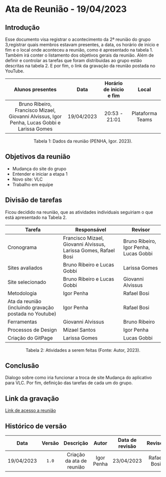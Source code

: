 # Ata de Reunião - 19/04/2023

## Introdução

Esse documento visa registrar o acontecimento da 2ª reunião do grupo 3,registrar quais membros estavam presentes, a data, os horário de inicio e fim e o local onde aconteceu a reunião, como é apresentado na tabela 1. Também irá conter o listamento dos objetivos gerais da reunião. Além de definir e controlar as tarefas que foram distribuidas ao grupo estão descritas na tabela 2. E por fim, o link da gravação da reunião postada no YouTube.


| Alunos presentes | Data | Horário de inicio e fim | Local |
| :-----------: | :--------: | :------------: | :--------------: |
| Bruno Ribeiro, Francisco Mizael, Giovanni Alvissus, Igor Penha, Lucas Gobbi e Larissa Gomes  | 19/04/2023 | 20:53 - 21:01 | Plataforma Teams |

<div style="text-align: center">
<p> Tabela 1: Dados da reunião (PENHA, Igor. 2023). </p>
</div>


## Objetivos da reunião

- Mudança do site do grupo
- Entender e iniciar a etapa 1
- Novo site: VLC
- Trabalho em equipe


## Divisão de tarefas

Ficou decidido na reunião, que as atividades individuais seguiriam o que está apresentado na Tabela 2.

| Tarefa | Responsável | Revisor |
| ------ | ----------- | ------- |
| Cronograma | Francisco Mizael, Giovanni Alvissus, Larissa Gomes, Rafael Bosi| Bruno Ribeiro, Igor Penha, Lucas Gobbi |
| Sites avaliados | Bruno Ribeiro e Lucas Gobbi | Larissa Gomes |
| Site selecionado | Bruno Ribeiro e Lucas Gobbi | Giovanni Alvissus |
| Metodologia | Igor Penha | Rafael Bosi |
| Ata da reunião (incluindo gravação postada no Youtube) | Igor Penha | Rafael Bosi |
| Ferramentas | Giovanni Alvissus | Bruno Ribeiro |
| Processos de Design | Mizael Santos | Igor Penha |
| Criação do GitPage | Larissa Gomes | Lucas Gobbi |


<div style="text-align: center">
<p> Tabela 2: Atividades a serem feitas (Fonte: Autor, 2023). </p>
</div>

## Conclusão

Dialogo sobre como iria funcionar a troca de site
Mudança do aplicativo para VLC.
Por fim, definição das tarefas de cada um do grupo.

## Link da gravação

[Link de acesso a reunião](https://youtu.be/zn0LgXSwnpc)

## Histórico de versão

| Data       | Versão | Descrição | Autor | Data de revisão | Revisor |
| :--:       | :----: | :-------: | :---: | :-------------: | :-----: |
| 19/04/2023 | `1.0`  | Criação da ata de reunião | Igor Penha | 23/04/2023| Rafael Bosi |
